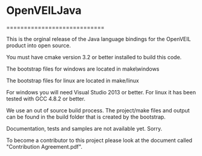 # OpenVEILJava
============================

This is the orginal release of the Java language bindings for the OpenVEIL product into open source.

You must have cmake version 3.2 or better installed to build this code.

The bootstrap files for windows are located in
	make\windows
	
The bootstrap files for linux are located in
	make/linux
	
For windows you will need Visual Studio 2013 or better.  For linux it has 
been tested with GCC 4.8.2 or better.
	
We use an out of source build process.  The project/make files and output
can be found in the build folder that is created by the bootstrap.

Documentation, tests and samples are not available yet.  Sorry.

To become a contributor to this project please look at the document called
"Contribution Agreement.pdf".